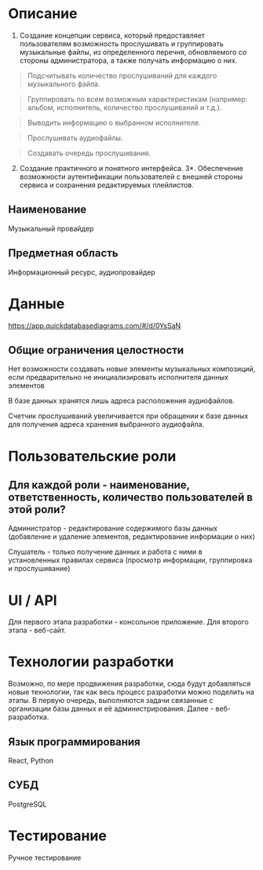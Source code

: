 # Описание
1. Создание концепции сервиса, который предоставляет пользователям возможность прослушивать и группировать музыкальные файлы, из определенного перечня, обновляемого со стороны администратора, а также получать информацию о них.
>Подсчитывать количество прослушиваний для каждого музыкального файла.

>Группировать по всем возможным характеристикам (например: альбом, исполнитель, количество прослушиваний и т.д.).

>Выводить информацию о выбранном исполнителе.

>Прослушивать аудиофайлы.

>Создавать очередь прослушивания.

2. Создание практичного и понятного интерфейса.
3*. Обеспечение возможности аутентификации пользователей с внешней стороны сервиса и сохранения редактируемых плейлистов.

## Наименование
Музыкальный провайдер
## Предметная область
Информационный ресурс, аудиопровайдер
# Данные
https://app.quickdatabasediagrams.com/#/d/0YsSaN
## Общие ограничения целостности
Нет возможности создавать новые элементы музыкальных композиций, если предварительно не инициализировать исполнителя данных элементов

В базе данных хранятся лишь адреса расположения аудиофайлов.

Счетчик прослушиваний увеличивается при обращении к базе данных для получения адреса хранения выбранного аудиофайла.
# Пользовательские роли
## Для каждой роли - наименование, ответственность, количество пользователей в этой роли?
Администратор - редактирование содержимого базы данных (добавление и удаление элементов, редактирование информации о них)

Слушатель - только получение данных и работа с ними в установленных правилах сервиса (просмотр информации, группировка и прослушивание)
# UI / API 
Для первого этапа разработки - консольное приложение. Для второго этапа - веб-сайт.
# Технологии разработки
Возможно, по мере продвижения разработки, сюда будут добавляться новые технологии, так как весь процесс разработки можно поделить на этапы. В первую очередь, выполняются задачи связанные с организации базы данных и её администрирования. Далее - веб-разработка.
## Язык программирования
React, Python
## СУБД
PostgreSQL
# Тестирование
Ручное тестирование
